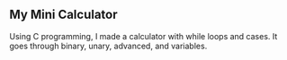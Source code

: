## My Mini Calculator

Using C programming, I made a calculator with while loops and cases. It goes through binary, unary, advanced, and variables.
